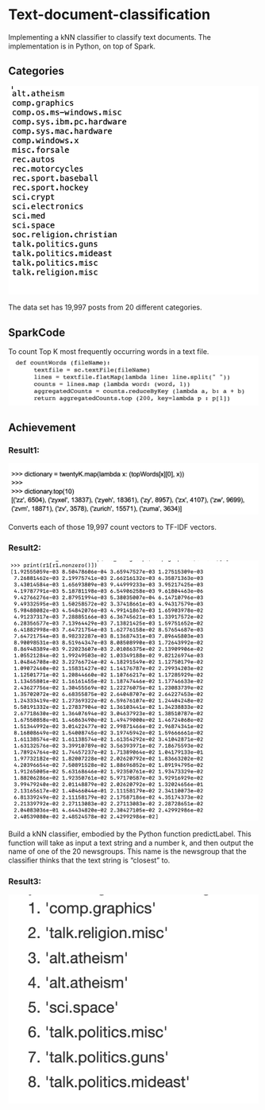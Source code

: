 # Text-document-classification
Implementing a kNN classiﬁer to classify text documents. The implementation is in Python, on top of Spark.

## Categories
![这是图片](/images/Dataset.png)

The data set has 19,997 posts from 20 different categories.

## SparkCode
To count Top K most frequently occurring words in a text file.
![这是图片](/images/Spark.png)



## Achievement

### Result1:
![这是图片](/images/Result1.png)



Converts each of those 19,997 count vectors to TF-IDF vectors.

### Result2:
![这是图片](/images/Result2.png)



Build a kNN classiﬁer, embodied by the Python function predictLabel. This function will take as input a text string and a number k, and then output the name of one of the 20 newsgroups. This name is the newsgroup that the classiﬁer thinks that the text string is “closest” to.
### Result3:

![这是图片](/images/Result3.png)

